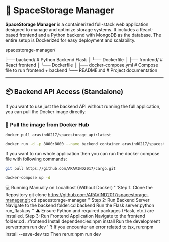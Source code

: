# 🚀 SpaceStorage Manager

**SpaceStorage Manager** is a containerized full-stack web application designed to manage and optimize storage systems. It includes a React-based frontend and a Python backend with MongoDB as the database. The entire setup is Dockerized for easy deployment and scalability.

spacestorage-manager/

├── backend/               # Python Backend Flask
│   └── Dockerfile
│
├── frontend/              # React frontend
│   └── Dockerfile
│
├── docker-compose.yml     # Compose file to run frontend + backend
└── README.md              # Project documentation


---

## 📦 Backend API Access (Standalone)

If you want to use just the backend API without running the full application, you can pull the Docker image directly:

### 🔹 Pull the image from Docker Hub

```bash
docker pull aravind0217/spacestorage_api:latest

docker run -d -p 8000:8000 --name backend_container aravind0217/spacestorage_api:latest

```

If you want to run whole application then you can run the docker compose file with following commands:

```bash
git pull https://github.com/ARAVIND2017/cargo.git

docker-compose up -d
```
💻 Running Manually on Localhost (Without Docker)
'''Step 1: Clone the Repository
git clone https://github.com/ARAVIND2017/spacestorage-manager.git
cd spacestorage-manager
'''Step 2: Run Backend Server
Navigate to the backend folder:cd backend
Run the Flask server:python run_flask.py
'''⚠️ Ensure Python and required packages (Flask, etc.) are installed.
 Step 3: Run Frontend Application
 Navigate to the frontend folder:cd ../frontend
 Install dependencies:npm install
 Run the development server:npm run dev
'''❗ If you encounter an error related to tsx, run:npm install --save-dev tsx
Then rerun:npm run dev

